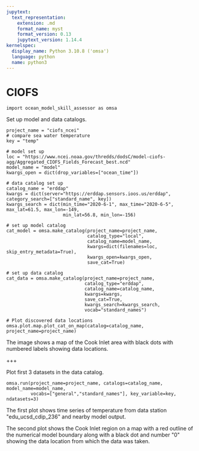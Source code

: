 ```yaml
---
jupytext:
  text_representation:
    extension: .md
    format_name: myst
    format_version: 0.13
    jupytext_version: 1.14.4
kernelspec:
  display_name: Python 3.10.8 ('omsa')
  language: python
  name: python3
---
```


# CIOFS

```{code-cell} ipython3
import ocean_model_skill_assessor as omsa
```

Set up model and data catalogs. 

```{code-cell} ipython3
project_name = "ciofs_ncei"
# compare sea water temperature
key = "temp"

# model set up
loc = "https://www.ncei.noaa.gov/thredds/dodsC/model-ciofs-agg/Aggregated_CIOFS_Fields_Forecast_best.ncd"
model_name = "model"
kwargs_open = dict(drop_variables=["ocean_time"])

# data catalog set up
catalog_name = "erddap"
kwargs = dict(server="https://erddap.sensors.ioos.us/erddap", category_search=["standard_name", key])
kwargs_search = dict(min_time="2020-6-1", max_time="2020-6-5", max_lat=61.5, max_lon=-149, 
                     min_lat=56.8, min_lon=-156)
```

```{code-cell} ipython3
# set up model catalog
cat_model = omsa.make_catalog(project_name=project_name, 
                              catalog_type="local", 
                              catalog_name=model_name, 
                              kwargs=dict(filenames=loc, skip_entry_metadata=True),
                              kwargs_open=kwargs_open,
                              save_cat=True)
```

```{code-cell} ipython3
# set up data catalog
cat_data = omsa.make_catalog(project_name=project_name, 
                             catalog_type="erddap", 
                             catalog_name=catalog_name, 
                             kwargs=kwargs,
                             save_cat=True,
                             kwargs_search=kwargs_search,
                             vocab="standard_names")
```

```{code-cell} ipython3
# Plot discovered data locations
omsa.plot.map.plot_cat_on_map(catalog=catalog_name, project_name=project_name)
```

The image shows a map of the Cook Inlet area with black dots with numbered labels showing data locations.

+++

Plot first 3 datasets in the data catalog.

```{code-cell} ipython3
omsa.run(project_name=project_name, catalogs=catalog_name, model_name=model_name,
         vocabs=["general","standard_names"], key_variable=key, ndatasets=3)
```

The first plot shows time series of temperature from data station "edu_ucsd_cdip_236" and nearby model output.

The second plot shows the Cook Inlet region on a map with a red outline of the numerical model boundary along with a black dot and number "0" showing the data location from which the data was taken.

```{code-cell} ipython3

```

